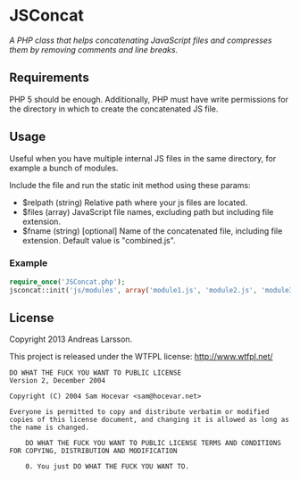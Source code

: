 JSConcat
========

*A PHP class that helps concatenating JavaScript files and compresses them by removing comments and line breaks.*

Requirements
------------
PHP 5 should be enough. Additionally, PHP must have write permissions for the directory in which to create the concatenated JS file.

Usage
-----
Useful when you have multiple internal JS files in the same directory, for example a bunch of modules.

Include the file and run the static init method using these params:

* $relpath (string) Relative path where your js files are located.
* $files (array) JavaScript file names, excluding path but including file extension.
* $fname (string) [optional] Name of the concatenated file, including file extension. Default value is "combined.js".

### Example

```php
require_once('JSConcat.php');
jsconcat::init('js/modules', array('module1.js', 'module2.js', 'module3.js'), 'modules.js');
```

License
-------
Copyright 2013 Andreas Larsson.

This project is released under the WTFPL license: http://www.wtfpl.net/

```
DO WHAT THE FUCK YOU WANT TO PUBLIC LICENSE
Version 2, December 2004

Copyright (C) 2004 Sam Hocevar <sam@hocevar.net>

Everyone is permitted to copy and distribute verbatim or modified copies of this license document, and changing it is allowed as long as the name is changed.

	DO WHAT THE FUCK YOU WANT TO PUBLIC LICENSE TERMS AND CONDITIONS FOR COPYING, DISTRIBUTION AND MODIFICATION

	0. You just DO WHAT THE FUCK YOU WANT TO.
```
